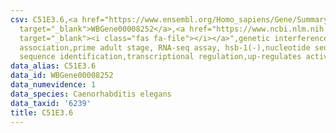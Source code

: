 ```yaml
---
csv: C51E3.6,<a href="https://www.ensembl.org/Homo_sapiens/Gene/Summary?db=core;g=WBGene00008252"
  target="_blank">WBGene00008252</a>,<a href="https://www.ncbi.nlm.nih.gov/pubmed/30894454"
  target="_blank"><i class="fas fa-file"></i></a>",genetic interference,functional
  association,prime adult stage, RNA-seq assay, hsb-1(-),nucleotide sequence identification,nucleotide
  sequence identification,transcriptional regulation,up-regulates activity
data_alias: C51E3.6
data_id: WBGene00008252
data_numevidence: 1
data_species: Caenorhabditis elegans
data_taxid: '6239'
title: C51E3.6
---
```

